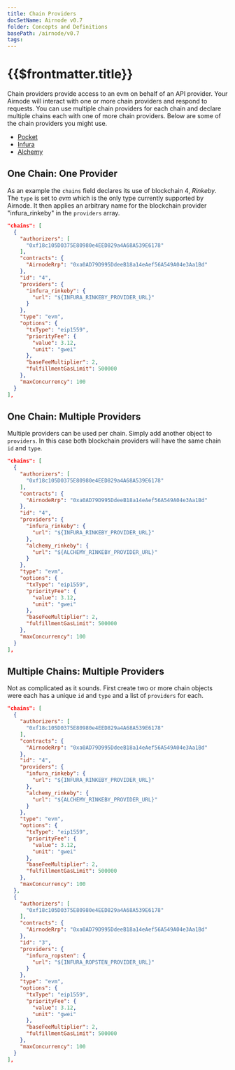 ```yaml
---
title: Chain Providers
docSetName: Airnode v0.7
folder: Concepts and Definitions
basePath: /airnode/v0.7
tags:
---
```


<!--TitleSpan>{{$frontmatter.folder}}</TitleSpan-->

# {{$frontmatter.title}}

<VersionWarning/>

<TocHeader />
<TOC class="table-of-contents" :include-level="[2,3]" />

Chain providers provide access to an evm on behalf of an API provider. Your
Airnode will interact with one or more chain providers and respond to requests.
You can use multiple chain providers for each chain and declare multiple chains
each with one of more chain providers. Below are some of the chain providers you
might use.

- [Pocket](https://www.pokt.network/)
- [Infura](https://infura.io)
- [Alchemy](https://www.alchemy.com/)

## One Chain: One Provider

As an example the `chains` field declares its use of blockchain 4, _Rinkeby_.
The `type` is set to _evm_ which is the only type currently supported by
Airnode. It then applies an arbitrary name for the blockchain provider
"infura_rinkeby" in the `providers` array.

```json
"chains": [
  {
    "authorizers": [
      "0xf18c105D0375E80980e4EED829a4A68A539E6178"
    ],
    "contracts": {
      "AirnodeRrp": "0xa0AD79D995DdeeB18a14eAef56A549A04e3Aa1Bd"
    },
    "id": "4",
    "providers": {
      "infura_rinkeby": {
        "url": "${INFURA_RINKEBY_PROVIDER_URL}"
      }
    },
    "type": "evm",
    "options": {
      "txType": "eip1559",
      "priorityFee": {
        "value": 3.12,
        "unit": "gwei"
      },
      "baseFeeMultiplier": 2,
      "fulfillmentGasLimit": 500000
    },
    "maxConcurrency": 100
  }
],
```

## One Chain: Multiple Providers

Multiple providers can be used per chain. Simply add another object to
`providers`. In this case both blockchain providers will have the same chain
`id` and `type`.

```json
"chains": [
  {
    "authorizers": [
      "0xf18c105D0375E80980e4EED829a4A68A539E6178"
    ],
    "contracts": {
      "AirnodeRrp": "0xa0AD79D995DdeeB18a14eAef56A549A04e3Aa1Bd"
    },
    "id": "4",
    "providers": {
      "infura_rinkeby": {
        "url": "${INFURA_RINKEBY_PROVIDER_URL}"
      },
      "alchemy_rinkeby": {
        "url": "${ALCHEMY_RINKEBY_PROVIDER_URL}"
      }
    },
    "type": "evm",
    "options": {
      "txType": "eip1559",
      "priorityFee": {
        "value": 3.12,
        "unit": "gwei"
      },
      "baseFeeMultiplier": 2,
      "fulfillmentGasLimit": 500000
    },
    "maxConcurrency": 100
  }
],
```

## Multiple Chains: Multiple Providers

Not as complicated as it sounds. First create two or more chain objects were
each has a unique `id` and `type` and a list of `providers` for each.

```json
"chains": [
  {
    "authorizers": [
      "0xf18c105D0375E80980e4EED829a4A68A539E6178"
    ],
    "contracts": {
      "AirnodeRrp": "0xa0AD79D995DdeeB18a14eAef56A549A04e3Aa1Bd"
    },
    "id": "4",
    "providers": {
      "infura_rinkeby": {
        "url": "${INFURA_RINKEBY_PROVIDER_URL}"
      },
      "alchemy_rinkeby": {
        "url": "${ALCHEMY_RINKEBY_PROVIDER_URL}"
      }
    },
    "type": "evm",
    "options": {
      "txType": "eip1559",
      "priorityFee": {
        "value": 3.12,
        "unit": "gwei"
      },
      "baseFeeMultiplier": 2,
      "fulfillmentGasLimit": 500000
    },
    "maxConcurrency": 100
  },
  {
    "authorizers": [
      "0xf18c105D0375E80980e4EED829a4A68A539E6178"
    ],
    "contracts": {
      "AirnodeRrp": "0xa0AD79D995DdeeB18a14eAef56A549A04e3Aa1Bd"
    },
    "id": "3",
    "providers": {
      "infura_ropsten": {
        "url": "${INFURA_ROPSTEN_PROVIDER_URL}"
      }
    },
    "type": "evm",
    "options": {
      "txType": "eip1559",
      "priorityFee": {
        "value": 3.12,
        "unit": "gwei"
      },
      "baseFeeMultiplier": 2,
      "fulfillmentGasLimit": 500000
    },
    "maxConcurrency": 100
  }
],
```

